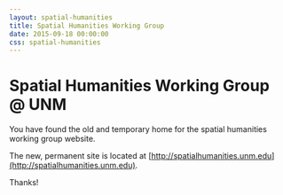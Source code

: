 ```yaml
---
layout: spatial-humanities
title: Spatial Humanities Working Group
date: 2015-09-18 00:00:00
css: spatial-humanities
---
```


# Spatial Humanities Working Group @ UNM

You have found the old and temporary home for the spatial humanities working group website. 

The new, permanent site is located at [http://spatialhumanities.unm.edu](http://spatialhumanities.unm.edu).

Thanks!

